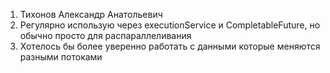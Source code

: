 1. Тихонов Александр Анатольевич
2. Регулярно использую через executionService и CompletableFuture, но обычно просто для распараллеливания
3. Хотелось бы более уверенно работать с данными которые меняются разными потоками